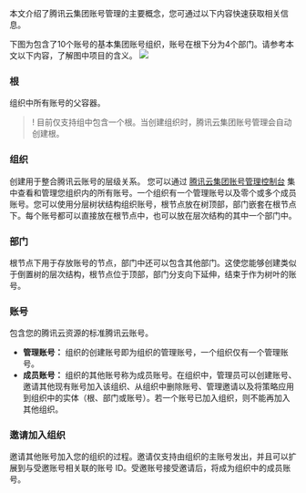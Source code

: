 本文介绍了腾讯云集团账号管理的主要概念，您可通过以下内容快速获取相关信息。


下图为包含了10个账号的基本集团账号组织，账号在根下分为4个部门。请参考本文以下内容，了解图中项目的含义。
![](https://main.qcloudimg.com/raw/225de0db202c713f619b68dab7f8e88a.png)

### 根
组织中所有账号的父容器。
>! 目前仅支持组中包含一个根。当创建组织时，腾讯云集团账号管理会自动创建根。

### 组织
创建用于整合腾讯云账号的层级关系。
您可以通过 [腾讯云集团账号管理控制台](https://console.cloud.tencent.com/organization) 集中查看和管理您组织内的所有账号。一个组织有一个管理账号以及零个或多个成员账号。您可以使用分层树状结构组织账号，根节点放在树顶部，部门嵌套在根节点下。每个账号都可以直接放在根节点中，也可以放在层次结构的其中一个部门中。

### 部门
根节点下用于存放账号的节点，部门中还可以包含其他部门。这使您能够创建类似于倒置树的层次结构，根节点位于顶部，部门分支向下延伸，结束于作为树叶的账号。

### 账号
包含您的腾讯云资源的标准腾讯云账号。
- **管理账号：**
组织的创建账号即为组织的管理账号，一个组织仅有一个管理账号。
- **成员账号：**
组织的其他账号称为成员账号。在组织中，管理员可以创建账号、邀请其他现有账号加入该组织、从组织中删除账号、管理邀请以及将策略应用到组织中的实体（根、部门或账号）。若一个账号已加入组织，则不能再加入其他组织。

### 邀请加入组织
邀请其他账号加入您的组织的过程。邀请仅支持由组织的主账号发出，并且可以扩展到与受邀账号相关联的账号 ID。受邀账号接受邀请后，将成为组织中的成员账号。
